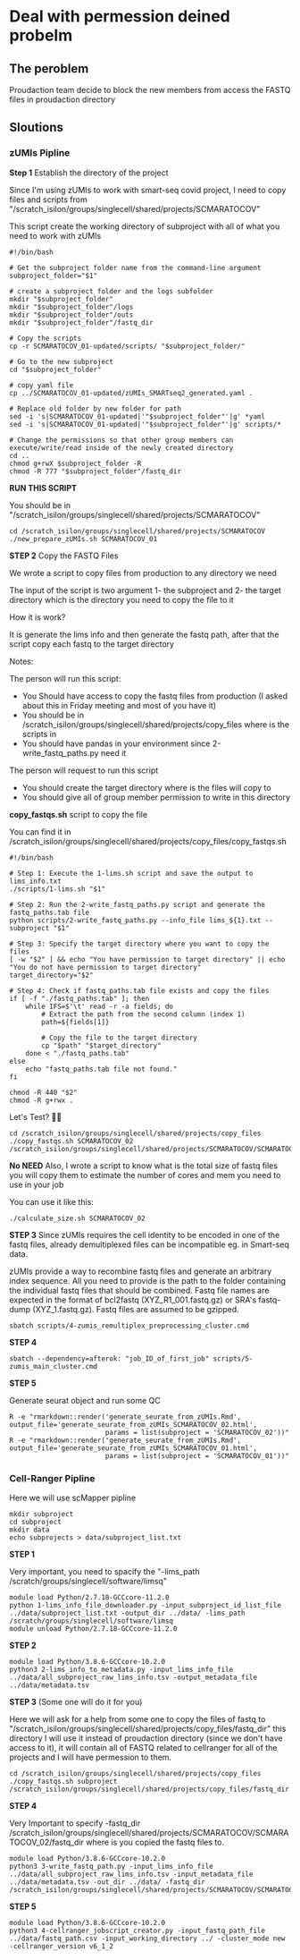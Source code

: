 # Deal with permession deined probelm 

## The peroblem

Proudaction team decide to block the new members from access the FASTQ files in proudaction directory 

## Sloutions

### zUMIs Pipline 

**Step 1** Establish the directory of the project

Since I'm using zUMIs to work with smart-seq covid project, I need to copy files and scripts from "/scratch_isilon/groups/singlecell/shared/projects/SCMARATOCOV"

This script create the working directory of subproject with all of what you need to work with zUMIs 

```{}
#!/bin/bash

# Get the subproject folder name from the command-line argument
subproject_folder="$1"

# create a subproject folder and the logs subfolder
mkdir "$subproject_folder"
mkdir "$subproject_folder"/logs
mkdir "$subproject_folder"/outs
mkdir "$subproject_folder"/fastq_dir

# Copy the scripts
cp -r SCMARATOCOV_01-updated/scripts/ "$subproject_folder/"

# Go to the new subproject
cd "$subproject_folder"

# copy yaml file
cp ../SCMARATOCOV_01-updated/zUMIs_SMARTseq2_generated.yaml .

# Replace old folder by new folder for path
sed -i 's|SCMARATOCOV_01-updated|'"$subproject_folder"'|g' *yaml
sed -i 's|SCMARATOCOV_01-updated|'"$subproject_folder"'|g' scripts/*

# Change the permissions so that other group members can execute/write/read inside of the newly created directory
cd ..
chmod g+rwX $subproject_folder -R
chmod -R 777 "$subproject_folder"/fastq_dir
```

**RUN THIS SCRIPT**

You should be in "/scratch_isilon/groups/singlecell/shared/projects/SCMARATOCOV"

```{}
cd /scratch_isilon/groups/singlecell/shared/projects/SCMARATOCOV
./new_prepare_zUMIs.sh SCMARATOCOV_01
```

**STEP 2** Copy the FASTQ Files

We wrote a script to copy files from production to any directory we need

The input of the script is two argument 1- the subproject and 2- the target directory which is the directory you need to copy the file to it

How it is work?

It is generate the lims info and then generate the fastq path, after that the script copy each fastq to the target directory

Notes:

The person will run this script:
- You Should have access to copy the fastq files from production (I asked about this in Friday meeting and most of you have it)
- You should be in /scratch_isilon/groups/singlecell/shared/projects/copy_files  where is the scripts in
- You should have pandas in your environment since 2-write_fastq_paths.py need it

The person will request to run this script

- You should create the target directory where is the files will copy to
- You should give all of group member permission to write in this directory

**copy_fastqs.sh** script to copy the file

You can find it in /scratch_isilon/groups/singlecell/shared/projects/copy_files/copy_fastqs.sh

```{}
#!/bin/bash

# Step 1: Execute the 1-lims.sh script and save the output to lims_info.txt
./scripts/1-lims.sh "$1"

# Step 2: Run the 2-write_fastq_paths.py script and generate the fastq_paths.tab file
python scripts/2-write_fastq_paths.py --info_file lims_${1}.txt --subproject "$1"

# Step 3: Specify the target directory where you want to copy the files
[ -w "$2" ] && echo "You have permission to target directory" || echo "You do not have permission to target directory"
target_directory="$2"

# Step 4: Check if fastq_paths.tab file exists and copy the files
if [ -f "./fastq_paths.tab" ]; then
    while IFS=$'\t' read -r -a fields; do
        # Extract the path from the second column (index 1)
        path=${fields[1]}

        # Copy the file to the target directory
        cp "$path" "$target_directory"
    done < "./fastq_paths.tab"
else
    echo "fastq_paths.tab file not found."
fi

chmod -R 440 "$2"
chmod -R g+rwx .
```

Let's Test? :partying_face::boom:

```{}
cd /scratch_isilon/groups/singlecell/shared/projects/copy_files
./copy_fastqs.sh SCMARATOCOV_02 /scratch_isilon/groups/singlecell/shared/projects/SCMARATOCOV/SCMARATOCOV_02/fastq_dir
```

**No NEED**
Also, I wrote a script to know what is the total size of fastq files you will copy them to estimate the number of cores and mem you need to use in your job

You can use it like this:
```{}
./calculate_size.sh SCMARATOCOV_02
```
**STEP 3**
Since zUMIs requires the cell identity to be encoded in one of the fastq files, already demultiplexed files can be incompatible eg. in Smart-seq data.

zUMIs provide a way to recombine fastq files and generate an arbitrary index sequence. All you need to provide is the path to the folder containing the individual fastq files that should be combined. Fastq file names are expected in the format of bcl2fastq (XYZ_R1_001.fastq.gz) or SRA's fastq-dump (XYZ_1.fastq.gz). Fastq files are assumed to be gzipped.

```{}
sbatch scripts/4-zumis_remultiplex_preprocessing_cluster.cmd 
```

**STEP 4**
```{}
sbatch --dependency=afterok: "job_ID_of_first_job" scripts/5-zumis_main_cluster.cmd
```
**STEP 5**

Generate seurat object and run some QC

```{}
R -e "rmarkdown::render('generate_seurate_from_zUMIs.Rmd', output_file='generate_seurate_from_zUMIs_SCMARATOCOV_02.html',
                        params = list(subproject = 'SCMARATOCOV_02'))"
R -e "rmarkdown::render('generate_seurate_from_zUMIs.Rmd', output_file='generate_seurate_from_zUMIs_SCMARATOCOV_01.html',
                        params = list(subproject = 'SCMARATOCOV_01'))"
```

### Cell-Ranger Pipline 

Here we will use scMapper pipline 

```{r}
mkdir subproject
cd subproject
mkdir data
echo subprojects > data/subproject_list.txt
```

**STEP 1** 

Very important, you need to spacify the "-lims_path /scratch/groups/singlecell/software/limsq"

```{r}
module load Python/2.7.18-GCCcore-11.2.0
python 1-lims_info_file_downloader.py -input_subproject_id_list_file ../data/subproject_list.txt -output_dir ../data/ -lims_path /scratch/groups/singlecell/software/limsq
module unload Python/2.7.18-GCCcore-11.2.0
```

**STEP 2**

```{r}
module load Python/3.8.6-GCCcore-10.2.0
python3 2-lims_info_to_metadata.py -input_lims_info_file ../data/all_subproject_raw_lims_info.tsv -output_metadata_file ../data/metadata.tsv
```

**STEP 3** (Some one will do it for you)

Here we will ask for a help from some one to copy the files of fastq to "/scratch_isilon/groups/singlecell/shared/projects/copy_files/fastq_dir" this directory I will use it instead of proudaction directory (since we don't have access to it), it will contain all of FASTQ related to cellranger for all of the projects and I will have permession to them.

```{}
cd /scratch_isilon/groups/singlecell/shared/projects/copy_files
./copy_fastqs.sh subproject /scratch_isilon/groups/singlecell/shared/projects/copy_files/fastq_dir
```

**STEP 4**

Very Important to specify -fastq_dir /scratch_isilon/groups/singlecell/shared/projects/SCMARATOCOV/SCMARATOCOV_02/fastq_dir where is you copied the fastq files to.

```{}
module load Python/3.8.6-GCCcore-10.2.0
python3 3-write_fastq_path.py -input_lims_info_file ../data/all_subproject_raw_lims_info.tsv -input_metadata_file ../data/metadata.tsv -out_dir ../data/ -fastq_dir /scratch_isilon/groups/singlecell/shared/projects/SCMARATOCOV/SCMARATOCOV_02/fastq_dir
```

**STEP 5**

```{}
module load Python/3.8.6-GCCcore-10.2.0
python3 4-cellranger_jobscript_creator.py -input_fastq_path_file ../data/fastq_path.csv -input_working_directory ../ -cluster_mode new -cellranger_version v6_1_2
```

